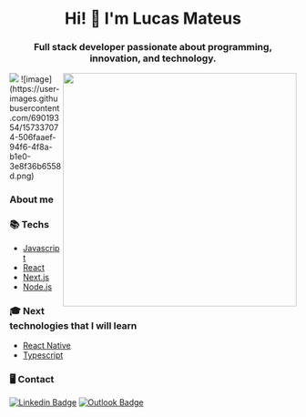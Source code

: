 <h1 align="center">Hi! 👋 I'm Lucas Mateus</h1>
<h3 align="center">Full stack developer passionate about programming, innovation, and technology.</h3>
<img src="https://i.gifer.com/3odR.gif" alt="" width=410px align=right />
<img src="https://storage.googleapis.com/duckly-blog/2021/09/how-to-start.gif" /> 
![image](https://user-images.githubusercontent.com/69019354/157337074-506faaef-94f6-4f8a-b1e0-3e8f36b6558d.png)

### About me
  
  
### 📚 Techs
  - [Javascript](https://developer.mozilla.org/pt-BR/docs/Web/JavaScript)
  - [React](https://reactjs.org) 
  - [Next.js](https://nextjs.org/)
  - [Node.js](https://nodejs.org/en/)
### 🎓 Next technologies that I will learn 
  - [React Native](https://facebook.github.io/react-native/)
  - [Typescript](https://www.typescriptlang.org/)
 
### 🖥 Contact
[![Linkedin Badge](https://img.shields.io/badge/-Linkedin-0D3895?style=flat-square&logo=Linkedin&logoColor=white&link=https://https://www.linkedin.com/in/lucas-mateus-770219198/)](https://www.linkedin.com/in/lucas-mateus-770219198/) [![Outlook Badge](https://img.shields.io/badge/-Email-0D3895?style=flat-square&logo=microsoft%20outlook&logoColor=white&link=mailto:lucas-mateus.dc@hotmail.com)](mailto:lucas-mateus.dc@hotmail.com)
